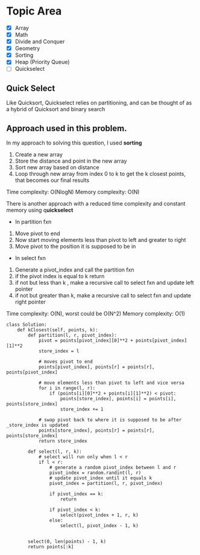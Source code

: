 # Topic Area
- [x] Array
- [x] Math
- [x] Divide and Conquer
- [x] Geometry
- [x] Sorting
- [x] Heap (Priority Queue)
- [ ] Quickselect

## Quick Select
Like Quicksort, Quickselect relies on partitioning, and can be thought of as a hybrid of Quicksort and binary search

## Approach used in this problem.
In my approach to solving this question, I used **sorting**

1. Create a new array
2. Store the distance and point in the new array
3. Sort new array based on distance
4. Loop through new array from index 0 to k to get the k closest points, that becomes our final results

Time complexity: O(NlogN)
Memory complexity: O(N)

There is another approach with a reduced time complexity and constant memory using q**uickselect**

- In partition fxn
1. Move pivot to end
2. Now start moving elements less than pivot to left and greater to right
3. Move pivot to the position it is supposed to be in

- In select fxn
1. Generate a pivot_index and call the partition fxn
2. if the pivot index is equal to k return
3. if not but less than k , make a recursive call to select fxn and update left pointer
4. if not but greater than k, make a recursive call to select fxn and update right pointer

Time complexity: O(N), worst could be O(N^2)
Memory complexity: O(1)

```code 
class Solution:
    def kClosest(self, points, k):
        def partition(l, r, pivot_index):
            pivot = points[pivot_index][0]**2 + points[pivot_index][1]**2
            store_index = l

            # moves pivot to end
            points[pivot_index], points[r] = points[r], points[pivot_index]

            # move elements less than pivot to left and vice versa
            for i in range(l, r):
                if (points[i][0]**2 + points[i][1]**2) < pivot:
                    points[store_index], points[i] = points[i], points[store_index]
                    store_index += 1
            
            # swap pivot back to where it is supposed to be after _store_index is updated
            points[store_index], points[r] = points[r], points[store_index]
            return store_index 
        
        def select(l, r, k):
            # select will run only when l < r
            if l < r:
                # generate a random pivot_index between l and r
                pivot_index = random.randint(l, r)
                # update pivot_index until it equals k
                pivot_index = partition(l, r, pivot_index)

                if pivot_index == k:
                    return

                if pivot_index < k:
                    select(pivot_index + 1, r, k)
                else:
                    select(l, pivot_index - 1, k)
                

        select(0, len(points) - 1, k)
        return points[:k]
```